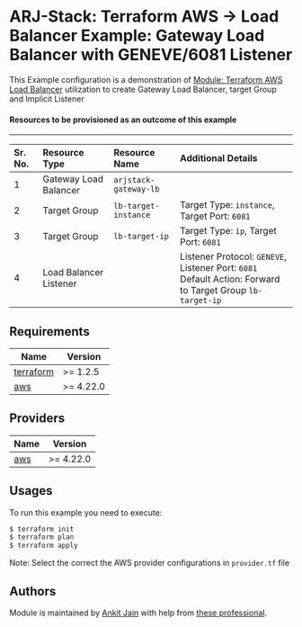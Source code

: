 # ARJ-Stack: Terraform AWS -> Load Balancer Example: Gateway Load Balancer with GENEVE/6081 Listener

This Example configuration is a demonstration of [Module: Terraform AWS Load Balancer](https://github.com/arjstack/terraform-aws-load-balancer) utilization to create Gateway Load Balancer, target Group and Implicit Listener

#### Resources to be provisioned as an outcome of this example
---

| Sr. No. | Resource Type | Resource Name | Additional Details |
|:------|:------|:------|:------|
| 1 | Gateway Load Balancer | `arjstack-gateway-lb` |  |
| 2 | Target Group | `lb-target-instance` | Target Type: `instance`, Target Port: `6081` |
| 3 | Target Group | `lb-target-ip` | Target Type: `ip`, Target Port: `6081` |
| 4 | Load Balancer Listener |  | Listener Protocol: `GENEVE`, Listener Port: `6081`<br>Default Action: Forward to Target Group `lb-target-ip`  |

## Requirements

| Name | Version |
|------|---------|
| <a name="requirement_terraform"></a> [terraform](#requirement\_terraform) | >= 1.2.5 |
| <a name="requirement_aws"></a> [aws](#requirement\_aws) | >= 4.22.0 |

## Providers

| Name | Version |
|------|---------|
| <a name="provider_aws"></a> [aws](#provider\_aws) | >= 4.22.0 |

## Usages

To run this example you need to execute:

```bash
$ terraform init
$ terraform plan
$ terraform apply
```

Note: Select the correct the AWS provider configurations in `provider.tf` file

## Authors

Module is maintained by [Ankit Jain](https://github.com/ankit-jn) with help from [these professional](https://github.com/arjstack/terraform-aws-examples/graphs/contributors).
